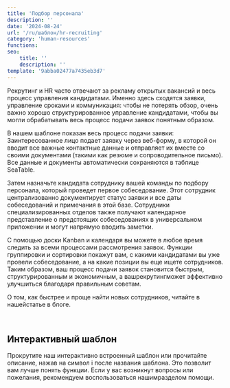 ```yaml
---
title: 'Подбор персонала'
description: ''
date: '2024-08-24'
url: '/ru/шаблон/hr-recruiting'
category: 'human-resources'
functions:
seo:
    title: ''
    description: ''
template: '9abba02477a7435eb3d7'
---
```


Рекрутинг и HR часто отвечают за рекламу открытых вакансий и весь процесс управления кандидатами. Именно здесь сходятся заявки, управление сроками и коммуникация: чтобы не потерять обзор, очень важно хорошо структурированное управление кандидатами, чтобы вы могли обрабатывать весь процесс подачи заявок понятным образом.

В нашем шаблоне показан весь процесс подачи заявки: Заинтересованное лицо подает заявку через веб-форму, в которой он вводит все важные контактные данные и отправляет их вместе со своими документами (такими как резюме и сопроводительное письмо). Все данные и документы автоматически сохраняются в таблице SeaTable.

Затем назначьте кандидата сотруднику вашей команды по подбору персонала, который проведет первое собеседование. Этот сотрудник централизованно документирует статус заявки и все даты собеседований и примечания в этой базе. Сотрудники специализированных отделов также получают календарное представление о предстоящих собеседованиях в универсальном приложении и могут напрямую вводить заметки.

С помощью доски Kanban и календаря вы можете в любое время следить за всеми процессами рассмотрения заявок. Функции группировки и сортировки покажут вам, с какими кандидатами вы уже провели собеседование, а на какие позиции вы еще ищете сотрудников. Таким образом, ваш процесс подачи заявок становится быстрым, структурированным и экономичным, а вашрекрутингможет эффективно улучшиться благодаря правильным советам.

О том, как быстрее и проще найти новых сотрудников, читайте в нашейстатье в блоге.

​

## Интерактивный шаблон

Прокрутите наш интерактивно встроенный шаблон или прочитайте описание, нажав на символ i после названия шаблона. Это позволит вам лучше понять функции. Если у вас возникнут вопросы или пожелания, рекомендуем воспользоваться нашимразделом помощи.

​

​
